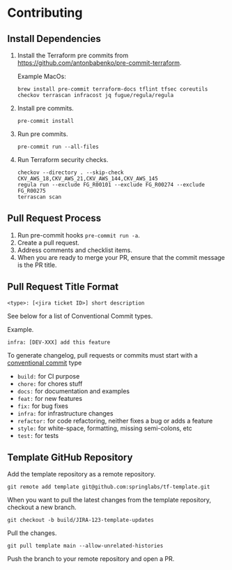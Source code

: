 # Contributing

## Install Dependencies

1. Install the Terraform pre commits from https://github.com/antonbabenko/pre-commit-terraform.

    Example MacOs:
    ```
    brew install pre-commit terraform-docs tflint tfsec coreutils checkov terrascan infracost jq fugue/regula/regula
    ```
1. Install pre commits.
    ```
    pre-commit install
    ```
1. Run pre commits.
    ```
    pre-commit run --all-files
    ```
1. Run Terraform security checks.
    ```
    checkov --directory . --skip-check CKV_AWS_18,CKV_AWS_21,CKV_AWS_144,CKV_AWS_145
    regula run --exclude FG_R00101 --exclude FG_R00274 --exclude FG_R00275
    terrascan scan
    ```

## Pull Request Process

1. Run pre-commit hooks `pre-commit run -a`.
1. Create a pull request.
1. Address comments and checklist items.
1. When you are ready to merge your PR, ensure that the commit message is the PR title.

## Pull Request Title Format

`<type>: [<jira ticket ID>] short description`

See below for a list of Conventional Commit types.

Example.

`infra: [DEV-XXX] add this feature`

To generate changelog, pull requests or commits must start with a [conventional commit] type

- `build:` for CI purpose
- `chore:` for chores stuff
- `docs:` for documentation and examples
- `feat:` for new features
- `fix:` for bug fixes
- `infra:` for infrastructure changes
- `refactor:` for code refactoring, neither fixes a bug or adds a feature
- `style:` for white-space, formatting, missing semi-colons, etc
- `test:` for tests

[conventional commit]: https://www.conventionalcommits.org/en/v1.0.0/

## Template GitHub Repository

Add the template repository as a remote repository.
```
git remote add template git@github.com:springlabs/tf-template.git
```

When you want to pull the latest changes from the template repository, checkout
a new branch.
```
git checkout -b build/JIRA-123-template-updates
```
Pull the changes.
```
git pull template main --allow-unrelated-histories
```
Push the branch to your remote repository and open a PR.
